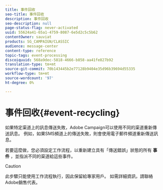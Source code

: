 ```yaml
---
title: 事件回收
seo-title: 事件回收
description: 事件回收
seo-description: null
page-status-flag: never-activated
uuid: 55624a41-65a1-4759-8087-6e5d2c5c5b62
contentOwner: sauviat
products: SG_CAMPAIGN/CLASSIC
audience: message-center
content-type: reference
topic-tags: event-processing
discoiquuid: 568a9dec-5818-4666-b858-aa41fe827b92
translation-type: tm+mt
source-git-commit: 70b143445b2e77128b9404e35d96b39694d55335
workflow-type: tm+mt
source-wordcount: '97'
ht-degree: 0%

---
```



# 事件回收{#event-recycling}

如果特定渠道上的訊息傳送失敗，Adobe Campaign可以使用不同的渠道重新傳送訊息。 例如，如果SMS頻道上的傳送失敗，則會使用電子郵件頻道重新傳送訊息。

若要這麼做，您必須設定工作流程，以重新建立具有「傳送錯誤」狀態的所有 **事件** ，並指派不同的渠道給這些事件。

>[!CAUTION]
>
>此步驟只能使用工作流程執行，因此保留給專家用戶。 如需詳細資訊，請聯絡Adobe銷售代表。

